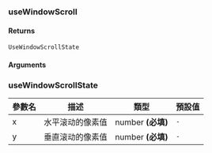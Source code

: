 ### useWindowScroll

#### Returns
`UseWindowScrollState`

#### Arguments


### useWindowScrollState

|參數名|描述|類型|預設值|
|---|---|---|---|
|x|水平滚动的像素值|number  **(必填)**|`-`|
|y|垂直滚动的像素值|number  **(必填)**|`-`|